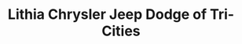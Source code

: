 ---
title: "Lithia Chrysler Jeep Dodge of Tri-Cities"
url: /kennewick/lithia-chrysler-jeep-dodge-of-tri-cities/
shop: Autohaus
---